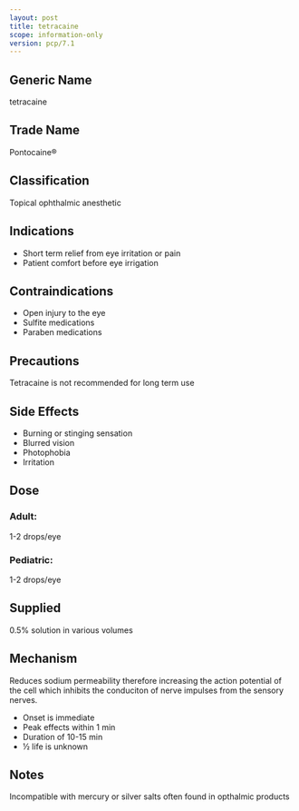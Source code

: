 ```yaml
---
layout: post
title: tetracaine
scope: information-only
version: pcp/7.1
---
```


## Generic Name

tetracaine

## Trade Name

Pontocaine®

## Classification

Topical ophthalmic anesthetic

## Indications

- Short term relief from eye irritation or pain
- Patient comfort before eye irrigation

## Contraindications

- Open injury to the eye
- Sulfite medications
- Paraben medications

## Precautions

Tetracaine is not recommended for long term use

## Side Effects

- Burning or stinging sensation
- Blurred vision
- Photophobia
- Irritation

## Dose

### Adult:
1-2 drops/eye

### Pediatric:
1-2 drops/eye

## Supplied

0.5% solution in various volumes

## Mechanism

Reduces sodium permeability therefore increasing the action potential of the cell which inhibits the conduciton of nerve impulses from the sensory nerves.

- Onset is immediate
- Peak effects within 1 min
- Duration of 10-15 min
- ½ life is unknown

## Notes

Incompatible with mercury or silver salts often found in opthalmic products

